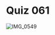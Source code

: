 # Quiz 061
![IMG_0549](https://github.com/jonathanye29/unit4_repo/assets/111751273/ee13e68b-aee3-4c3d-9187-c735a9d58edd)
